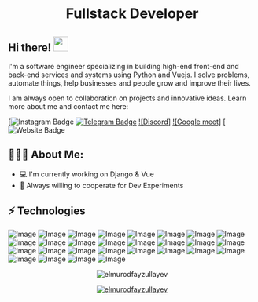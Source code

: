 <h1 align="center">Fullstack Developer</h1>

## Hi there! <img src="https://raw.githubusercontent.com/aemmadi/aemmadi/master/wave.gif" width="30px">

I'm a software engineer specializing in building high-end front-end and back-end services and systems using Python and Vuejs. I solve problems, automate things, help businesses and people grow and improve their lives.

I am always open to collaboration on projects and innovative ideas. Learn more about me and contact me here:

[![Instagram Badge](https://img.shields.io/badge/Instagram-E4405F?style=for-the-badge&logo=instagram&logoColor=white) 
[![Telegram Badge](https://img.shields.io/badge/@ElmurodFayzullayev-2CA5E0?style=flat-square&logo=telegram&logoColor=white&link=https://t.me/ElmurodFayzullayev)](https://t.me/ElmurodFayzullayev`) 
[![Discord]](https://img.shields.io/badge/Discord-5865F2?style=for-the-badge&logo=discord&logoColor=white)
[![Google meet]](https://img.shields.io/badge/Google%20Meet-00897B?style=for-the-badge&logo=google-meet&logoColor=white)
[![Website Badge](https://img.shields.io/badge/website-000000?style=for-the-badge&logo=About.me&logoColor=white)

  
<h2 align="left">👨🏻‍💻 About Me:</h2>

- :computer: I'm currently working on Django & Vue
- :rocket: Always willing to cooperate for Dev Experiments

## ⚡ Technologies
![Image](https://img.shields.io/badge/Python-FFD43B?style=for-the-badge&logo=python&logoColor=blue)
![Image](https://img.shields.io/badge/Django-092E20?style=for-the-badge&logo=django&logoColor=green)
![Image](https://img.shields.io/badge/Flask-000000?style=for-the-badge&logo=flask&logoColor=white)
![Image](https://img.shields.io/badge/django%20rest-ff1709?style=for-the-badge&logo=django&logoColor=white)
![Image](https://img.shields.io/badge/PostgreSQL-316192?style=for-the-badge&logo=postgresql&logoColor=white)
![Image](https://img.shields.io/badge/JavaScript-323330?style=for-the-badge&logo=javascript&logoColor=F7DF1E)
![Image](https://img.shields.io/badge/Vue.js-35495E?style=for-the-badge&logo=vuedotjs&logoColor=4FC08D)
![Image](https://img.shields.io/badge/Vuetify-1867C0?style=for-the-badge&logo=vuetify&logoColor=white)
![Image](https://img.shields.io/badge/nuxt.js-00C58E?style=for-the-badge&logo=nuxtdotjs&logoColor=white)
![Image](https://img.shields.io/badge/jQuery-0769AD?style=for-the-badge&logo=jquery&logoColor=white)
![Image](https://img.shields.io/badge/Tailwind_CSS-38B2AC?style=for-the-badge&logo=tailwind-css&logoColor=white)
![Image](https://img.shields.io/badge/Nginx-009639?style=for-the-badge&logo=nginx&logoColor=white)
![Image](https://img.shields.io/badge/Apache-D22128?style=for-the-badge&logo=Apache&logoColor=white)
![Image](https://img.shields.io/badge/Linux-FCC624?style=for-the-badge&logo=linux&logoColor=black)
![Image](https://img.shields.io/badge/Git-F05032?style=for-the-badge&logo=git&logoColor=white)
![Image](https://img.shields.io/badge/-HTML5-E34F26?style=for-the-badge&logo=html5&logoColor=white)
![Image](https://img.shields.io/badge/-CSS3-1572B6?style=for-the-badge&logo=css3)
![Image](https://img.shields.io/badge/-Bootstrap-563D7C?style=for-the-badge&logo=bootstrap)
![Image](https://img.shields.io/badge/Yarn-2C8EBB?style=for-the-badge&logo=yarn&logoColor=white)
![Image](https://img.shields.io/badge/Postman-FF6C37?style=for-the-badge&logo=Postman&logoColor=white)
![Image](https://img.shields.io/badge/Gulp-CF4647?style=for-the-badge&logo=gulp&logoColor=white)
![Image](https://img.shields.io/badge/Figma-F24E1E?style=for-the-badge&logo=figma&logoColor=white)
![Image](https://img.shields.io/badge/Gmail-D14836?style=for-the-badge&logo=gmail&logoColor=white)
![Image](https://img.shields.io/badge/Netlify-00C7B7?style=for-the-badge&logo=netlify&logoColor=white)
![Image](https://img.shields.io/badge/Google%20Sheets-34A853?style=for-the-badge&logo=google-sheets&logoColor=white)
![Image](https://img.shields.io/badge/Notion-000000?style=for-the-badge&logo=notion&logoColor=white)
![Image](https://img.shields.io/badge/Trello-0052CC?style=for-the-badge&logo=trello&logoColor=white)
![Image](https://img.shields.io/badge/Ubuntu-E95420?style=for-the-badge&logo=ubuntu&logoColor=white)

<p align="center"> <img src="https://github-readme-stats.vercel.app/api?username=elmurodfayzullayev&show_icons=true&theme=gotham" alt="elmurodfayzullayev" />

<p align="center"> <a href="https://github.com/ryo-ma/github-profile-trophy"><img src="https://github-profile-trophy.vercel.app/?username=elmurodfayzullayev&theme=onestar&row=1&margin-w=15&margin-h=15&no-bg=true" alt="elmurodfayzullayev" /></a> </p>
